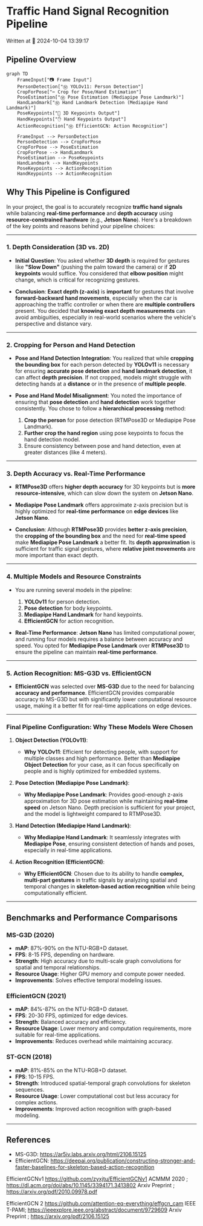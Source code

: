 
# Traffic Hand Signal Recognition Pipeline

Written at 📅 2024-10-04 13:39:17

## Pipeline Overview

```mermaid
graph TD
    FrameInput["📷 Frame Input"]
    PersonDetection["Ⓜ️ YOLOv11: Person Detection"]
    CropForPose["✂️ Crop for Pose/Hand Estimation"]
    PoseEstimation["Ⓜ️ Pose Estimation (Mediapipe Pose Landmark)"]
    HandLandmark["Ⓜ️ Hand Landmark Detection (Mediapipe Hand Landmark)"]
    PoseKeypoints["🦴 3D Keypoints Output"]
    HandKeypoints["✋ Hand Keypoints Output"]
    ActionRecognition["Ⓜ️ EfficientGCN: Action Recognition"]

    FrameInput --> PersonDetection
    PersonDetection --> CropForPose
    CropForPose --> PoseEstimation
    CropForPose --> HandLandmark
    PoseEstimation --> PoseKeypoints
    HandLandmark --> HandKeypoints
    PoseKeypoints --> ActionRecognition
    HandKeypoints --> ActionRecognition
```

## Why This Pipeline is Configured

In your project, the goal is to accurately recognize **traffic hand signals** while balancing **real-time performance** and **depth accuracy** using **resource-constrained hardware** (e.g., **Jetson Nano**). Here's a breakdown of the key points and reasons behind your pipeline choices:

---

### **1. Depth Consideration (3D vs. 2D)**

- **Initial Question**: You asked whether **3D depth** is required for gestures like **"Slow Down"** (pushing the palm toward the camera) or if **2D keypoints** would suffice. You considered that **elbow position** might change, which is critical for recognizing gestures.
  
- **Conclusion**: **Exact depth (z-axis)** is **important** for gestures that involve **forward-backward hand movements**, especially when the car is approaching the traffic controller or when there are **multiple controllers** present. You decided that **knowing exact depth measurements** can avoid ambiguities, especially in real-world scenarios where the vehicle's perspective and distance vary.

---

### **2. Cropping for Person and Hand Detection**

- **Pose and Hand Detection Integration**: You realized that while **cropping the bounding box** for each person detected by **YOLOv11** is necessary for ensuring **accurate pose detection** and **hand landmark detection**, it can affect **depth precision**. If not cropped, models might struggle with detecting hands at a **distance** or in the presence of **multiple people**.

- **Pose and Hand Model Misalignment**: You noted the importance of ensuring that **pose detection** and **hand detection** work together consistently. You chose to follow a **hierarchical processing** method:
  1. **Crop the person** for pose detection (RTMPose3D or Mediapipe Pose Landmark).
  2. **Further crop the hand region** using pose keypoints to focus the hand detection model.
  3. Ensure consistency between pose and hand detection, even at greater distances (like 4 meters).

---

### **3. Depth Accuracy vs. Real-Time Performance**

- **RTMPose3D** offers **higher depth accuracy** for 3D keypoints but is **more resource-intensive**, which can slow down the system on **Jetson Nano**.
- **Mediapipe Pose Landmark** offers approximate z-axis precision but is highly optimized for **real-time performance** on **edge devices** like **Jetson Nano**.

- **Conclusion**: Although **RTMPose3D** provides **better z-axis precision**, the **cropping of the bounding box** and the need for **real-time speed** make **Mediapipe Pose Landmark** a better fit. Its **depth approximation** is sufficient for traffic signal gestures, where **relative joint movements** are more important than exact depth.

---

### **4. Multiple Models and Resource Constraints**

- You are running several models in the pipeline:
  1. **YOLOv11** for person detection.
  2. **Pose detection** for body keypoints.
  3. **Mediapipe Hand Landmark** for hand keypoints.
  4. **EfficientGCN** for action recognition.

- **Real-Time Performance**: **Jetson Nano** has limited computational power, and running four models requires a balance between accuracy and speed. You opted for **Mediapipe Pose Landmark** over **RTMPose3D** to ensure the pipeline can maintain **real-time performance**.

---

### **5. Action Recognition: MS-G3D vs. EfficientGCN**

- **EfficientGCN** was selected over **MS-G3D** due to the need for balancing **accuracy and performance**. EfficientGCN provides comparable accuracy to MS-G3D but with significantly lower computational resource usage, making it a better fit for real-time applications on edge devices.

---

### **Final Pipeline Configuration: Why These Models Were Chosen**

1. **Object Detection (YOLOv11)**:
   - **Why YOLOv11**: Efficient for detecting people, with support for multiple classes and high performance. Better than **Mediapipe Object Detection** for your case, as it can focus specifically on people and is highly optimized for embedded systems.

2. **Pose Detection (Mediapipe Pose Landmark)**:
   - **Why Mediapipe Pose Landmark**: Provides good-enough z-axis approximation for 3D pose estimation while maintaining **real-time speed** on Jetson Nano. Depth precision is sufficient for your project, and the model is lightweight compared to RTMPose3D.

3. **Hand Detection (Mediapipe Hand Landmark)**:
   - **Why Mediapipe Hand Landmark**: It seamlessly integrates with **Mediapipe Pose**, ensuring consistent detection of hands and poses, especially in real-time applications.

4. **Action Recognition (EfficientGCN)**:
   - **Why EfficientGCN**: Chosen due to its ability to handle **complex, multi-part gestures** in traffic signals by analyzing spatial and temporal changes in **skeleton-based action recognition** while being computationally efficient.

---

## Benchmarks and Performance Comparisons

### **MS-G3D (2020)**

- **mAP**: 87%-90% on the NTU-RGB+D dataset.
- **FPS**: 8-15 FPS, depending on hardware.
- **Strength**: High accuracy due to multi-scale graph convolutions for spatial and temporal relationships.
- **Resource Usage**: Higher GPU memory and compute power needed.
- **Improvements**: Solves effective temporal modeling issues.

### **EfficientGCN (2021)**

- **mAP**: 84%-87% on the NTU-RGB+D dataset.
- **FPS**: 20-30 FPS, optimized for edge devices.
- **Strength**: Balanced accuracy and efficiency.
- **Resource Usage**: Lower memory and computation requirements, more suitable for real-time applications.
- **Improvements**: Reduces overhead while maintaining accuracy.

### **ST-GCN (2018)**

- **mAP**: 81%-85% on the NTU-RGB+D dataset.
- **FPS**: 10-15 FPS.
- **Strength**: Introduced spatial-temporal graph convolutions for skeleton sequences.
- **Resource Usage**: Lower computational cost but less accuracy for complex actions.
- **Improvements**: Improved action recognition with graph-based modeling.

---

## References

- MS-G3D: https://ar5iv.labs.arxiv.org/html/2106.15125
- EfficientGCN: https://deepai.org/publication/constructing-stronger-and-faster-baselines-for-skeleton-based-action-recognition


EfficientGCNv1
  https://github.com/zyxjtu/EfficientGCNv1
  ACMMM 2020 ; https://dl.acm.org/doi/abs/10.1145/3394171.3413802
  Arxiv Preprint ; https://arxiv.org/pdf/2010.09978.pdf

EfficientGCN 2
  https://github.com/attention-eq-everything/effgcn_cam
  IEEE T-PAMI; https://ieeexplore.ieee.org/abstract/document/9729609
  Arxiv Preprint ; https://arxiv.org/pdf/2106.15125